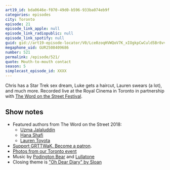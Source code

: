 ```yaml
---
art19_id: bda0646e-f070-49d0-b596-933ba074eb9f
categories: episodes
city: Toronto
episode: 21
episode_link_apple: null
episode_link_radiopublic: null
episode_link_spotify: null
guid: gid://art19-episode-locator/V0/Lce0zoqHVWQoV7K_xIOgkpCwCuld5Br8vvE60d--76Q
megaphone_uid: GUR2508409686
number: 521
permalink: /episode/521/
quote: Mouth-to-mouth contact
season: 5
simplecast_episode_id: XXXX
---
```


Chris has a Star Trek sex dream, Luke gets a haircut, Lauren swears (a lot), and much more. Recorded live at the Royal Cinema in Toronto in partnership with [The Word on the Street Festival](https://thewordonthestreet.ca/toronto/).

## Show notes
* Featured authors from The Word on the Street 2018:
	* [Uzma Jalaluddin](https://thewordonthestreet.ca/toronto/festival/participants/uzma-jalaluddin/)
	* [Hana Shafi](https://thewordonthestreet.ca/toronto/festival/participants/hana-shafi/)
	* [Lauren Toyota](https://www.laurentoyota.com)
* [Support GRTTWaK. Become a patron](https://grownupsreadthingstheywroteaskids.com/support/?utm_source=podcast&utm_medium=referral&utm_campaign=521).
* [Photos from our Toronto event](https://www.facebook.com/media/set/?set=a.10156126957383600&type=1&l=1f202a90d2)
* Music by [Podington Bear](https://geo.itunes.apple.com/us/artist/podington-bear/id250459572?at=10lR7u&mt=1&app=music) and [Lullatone](https://geo.itunes.apple.com/us/artist/lullatone/id34467705?at=10lR7u&mt=1&app=music)
* Closing theme is ["Oh Dear Diary" by Sloan](http://sloan.spinshop.com/details/9850)